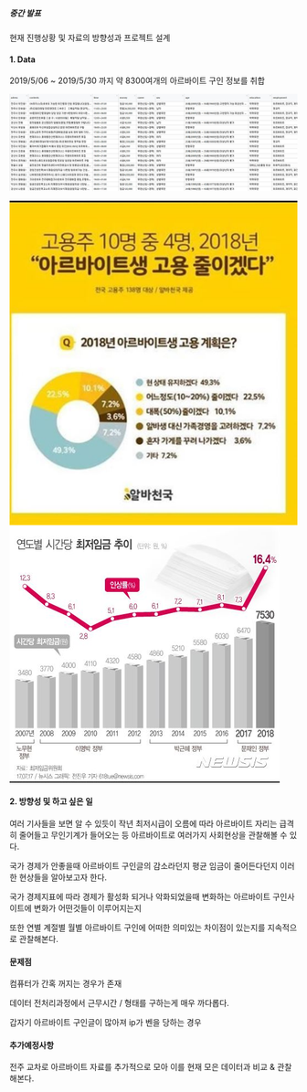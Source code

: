 ##### 중간 발표

현재 진행상황 및 자료의 방향성과 프로젝트 설계

#### 1. Data
2019/5/06 ~ 2019/5/30 까지 약 8300여개의 아르바이트 구인 정보를 취합

![Alt text](image.JPG)

![Alt text](image2.JPG)
![Alt text](image3.JPG)

#### 2. 방향성 및 하고 싶은 일

여러 기사들을 보면 알 수 있듯이 작년 최저시급이 오름에 따라 아르바이트 자리는 급격히 줄어들고 무인기계가 들어오는 등
아르바이트로 여러가지 사회현상을 관찰해볼 수 있다.

국가 경제가 안좋을때 아르바이트 구인글의 감소라던지 평균 임금이 줄어든다던지 이러한 현상들을 알아보고자 한다.

국가 경제지표에 따라 경제가 활성화 되거나 악화되었을때 변화하는 아르바이트 구인사이트에 변화가 어떤것들이 이루어지는지

또한 연별 계절별 월별 아르바이트 구인에 어떠한 의미있는 차이점이 있는지를 지속적으로 관찰해본다.

#### 문제점


컴퓨터가 간혹 꺼지는 경우가 존재

데이터 전처리과정에서 근무시간 / 형태를 구하는게 매우 까다롭다.

갑자기 아르바이트 구인글이 많아져 ip가 벤을 당하는 경우 

#### 추가예정사항

전주 교차로 아르바이트 자료를 추가적으로 모아 이를 현재 모은 데이터과 비교 & 관찰해본다.
